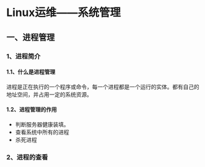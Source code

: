 # Linux运维——系统管理

## 一、进程管理

### 1、进程简介

#### 1.1、什么是进程管理

进程是正在执行的一个程序或命令，每一个进程都是一个运行的实体。都有自己的地址空间，并占用一定的系统资源。

#### 1.2、进程管理的作用

- 判断服务器健康装填。
- 查看系统中所有的进程
- 杀死进程

### 2、进程的查看



